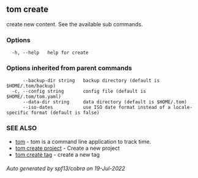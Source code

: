 ## tom create

create new content. See the available sub commands.

### Options

```
  -h, --help   help for create
```

### Options inherited from parent commands

```
      --backup-dir string   backup directory (default is $HOME/.tom/backup)
  -c, --config string       config file (default is $HOME/.tom/tom.yaml)
      --data-dir string     data directory (default is $HOME/.tom)
      --iso-dates           use ISO date format instead of a locale-specific format (default is false)
```

### SEE ALSO

* [tom](tom.md)	 - tom is a command line application to track time.
* [tom create project](tom_create_project.md)	 - Create a new project
* [tom create tag](tom_create_tag.md)	 - create a new tag

###### Auto generated by spf13/cobra on 19-Jul-2022
